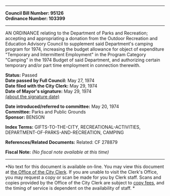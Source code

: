 * * * * *  
  
**Council Bill Number: [](#h0)[](#h2)95126**   
**Ordinance Number: 103399**  
  
* * * * *  
  
AN ORDINANCE relating to the Department of Parks and Recreation; accepting and appropriating a donation from the Outdoor Recreation and Education Advisory Council to supplement said Department's camping program for 1974, increasing the budget allowance for object of expenditure "Temporary and Intermittent Employment" in the Program Category "Camping" in the 1974 Budget of said Department, and authorizing certain temporary and/or part time employment in connection therewith.  
  
**Status:** Passed   
**Date passed by Full Council:** May 27, 1974   
**Date filed with the City Clerk:** May 29, 1974   
**Date of Mayor's signature:** May 29, 1974   
[(about the signature date)](/~public/approvaldate.htm)   
  
  
**Date introduced/referred to committee:** May 20, 1974   
**Committee:** Parks and Public Grounds   
**Sponsor:** BENSON   
  
**Index Terms:** GIFTS-TO-THE-CITY, RECREATIONAL-ACTIVITIES, DEPARTMENT-OF-PARKS-AND-RECREATION, CAMPING  
  
**References/Related Documents:** Related: CF 278879  
  
**Fiscal Note:** *(No fiscal note available at this time)*  
  
* * * * *  
  
*No text for this document is available on-line. You may view this document at [the Office of the City Clerk](http://www.seattle.gov/leg/clerk/contactUs.htm). If you are unable to visit the Clerk's Office, you may request a copy or scan be made for you by Clerk staff. Scans and copies provided by the Office of the City Clerk are subject to [copy fees](http://clerk.seattle.gov/~public/clerkfees.htm), and the timing of service is dependent on the availability of staff. *  
  
  

